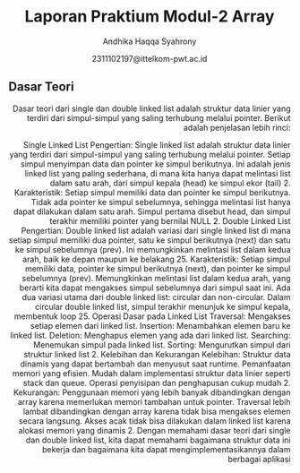 # <h1 align="center"> Laporan Praktium Modul-2 Array </h1>
<p align="center"> Andhika Haqqa Syahrony <p>
<p align="center"> 2311102197@ittelkom-pwt.ac.id</p>

## Dasar Teori 
<div style="text-align: right">Dasar teori dari single dan double linked list adalah struktur data linier yang terdiri dari simpul-simpul yang saling terhubung melalui pointer. Berikut adalah penjelasan lebih rinci:

Single Linked List
Pengertian: Single linked list adalah struktur data linier yang terdiri dari simpul-simpul yang saling terhubung melalui pointer. Setiap simpul menyimpan data dan pointer ke simpul berikutnya. Ini adalah jenis linked list yang paling sederhana, di mana kita hanya dapat melintasi list dalam satu arah, dari simpul kepala (head) ke simpul ekor (tail) 2.
Karakteristik:
Setiap simpul memiliki data dan pointer ke simpul berikutnya.
Tidak ada pointer ke simpul sebelumnya, sehingga melintasi list hanya dapat dilakukan dalam satu arah.
Simpul pertama disebut head, dan simpul terakhir memiliki pointer yang bernilai NULL 2.
Double Linked List
Pengertian: Double linked list adalah variasi dari single linked list di mana setiap simpul memiliki dua pointer, satu ke simpul berikutnya (next) dan satu ke simpul sebelumnya (prev). Ini memungkinkan melintasi list dalam kedua arah, baik ke depan maupun ke belakang 25.
Karakteristik:
Setiap simpul memiliki data, pointer ke simpul berikutnya (next), dan pointer ke simpul sebelumnya (prev).
Memungkinkan melintasi list dalam kedua arah, yang berarti kita dapat mengakses simpul sebelumnya dari simpul saat ini.
Ada dua variasi utama dari double linked list: circular dan non-circular. Dalam circular double linked list, simpul terakhir menunjuk ke simpul kepala, membentuk loop 25.
Operasi Dasar pada Linked List
Traversal: Mengakses setiap elemen dari linked list.
Insertion: Menambahkan elemen baru ke linked list.
Deletion: Menghapus elemen yang ada dari linked list.
Searching: Menemukan simpul pada linked list.
Sorting: Mengurutkan simpul dari struktur linked list 2.
Kelebihan dan Kekurangan
Kelebihan:
Struktur data dinamis yang dapat bertambah dan menyusut saat runtime.
Pemanfaatan memori yang efisien.
Mudah dalam implementasi struktur data linier seperti stack dan queue.
Operasi penyisipan dan penghapusan cukup mudah 2.
Kekurangan:
Penggunaan memori yang lebih banyak dibandingkan dengan array karena memerlukan memori tambahan untuk pointer.
Traversal lebih lambat dibandingkan dengan array karena tidak bisa mengakses elemen secara langsung.
Akses acak tidak bisa dilakukan dalam linked list karena alokasi memori yang dinamis 2.
Dengan memahami dasar teori dari single dan double linked list, kita dapat memahami bagaimana struktur data ini bekerja dan bagaimana kita dapat mengimplementasikannya dalam berbagai aplikasi</div>
